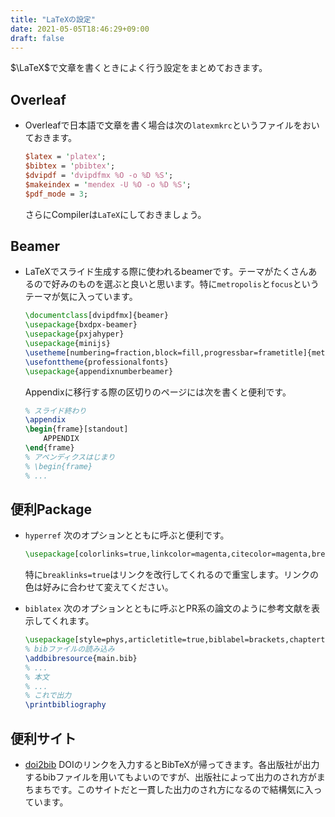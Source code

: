 ```yaml
---
title: "LaTeXの設定"
date: 2021-05-05T18:46:29+09:00
draft: false
---
```


$\LaTeX$で文章を書くときによく行う設定をまとめておきます。

## Overleaf

- Overleafで日本語で文章を書く場合は次の`latexmkrc`というファイルをおいておきます。
    ```perl
    $latex = 'platex';
    $bibtex = 'pbibtex';
    $dvipdf = 'dvipdfmx %O -o %D %S';
    $makeindex = 'mendex -U %O -o %D %S';
    $pdf_mode = 3; 
    ```
    さらにCompilerは`LaTeX`にしておきましょう。

## Beamer

- LaTeXでスライド生成する際に使われるbeamerです。テーマがたくさんあるので好みのものを選ぶと良いと思います。特に`metropolis`と`focus`というテーマが気に入っています。
    ```tex
    \documentclass[dvipdfmx]{beamer}
    \usepackage{bxdpx-beamer}
    \usepackage{pxjahyper}
    \usepackage{minijs}
    \usetheme[numbering=fraction,block=fill,progressbar=frametitle]{metropolis}
    \usefonttheme{professionalfonts}
    \usepackage{appendixnumberbeamer}
    ```
    Appendixに移行する際の区切りのページには次を書くと便利です。
    ```tex
    % スライド終わり
    \appendix
    \begin{frame}[standout]
        APPENDIX
    \end{frame}
    % アペンディクスはじまり
    % \begin{frame}
    % ...
    ```

## 便利Package

- `hyperref`
    次のオプションとともに呼ぶと便利です。
    ```tex
    \usepackage[colorlinks=true,linkcolor=magenta,citecolor=magenta,breaklinks=true]{hyperref}
    ```
    特に`breaklinks=true`はリンクを改行してくれるので重宝します。リンクの色は好みに合わせて変えてください。

- `biblatex`
    次のオプションとともに呼ぶとPR系の論文のように参考文献を表示してくれます。
    ```tex
    \usepackage[style=phys,articletitle=true,biblabel=brackets,chaptertitle=false,pageranges=false,doi=false]{biblatex}
    % bibファイルの読み込み
    \addbibresource{main.bib}
    % ...
    % 本文
    % ...
    % これで出力
    \printbibliography
    ```

## 便利サイト

- [doi2bib](https://www.doi2bib.org/)
    DOIのリンクを入力するとBibTeXが帰ってきます。各出版社が出力するbibファイルを用いてもよいのですが、出版社によって出力のされ方がまちまちです。このサイトだと一貫した出力のされ方になるので結構気に入っています。

